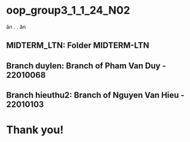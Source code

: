 # oop_group3_1_1_24_N02
ăn . . ăn

## MIDTERM_LTN: Folder MIDTERM-LTN
## Branch duylen: Branch of Pham Van Duy - 22010068
## Branch hieuthu2: Branch of Nguyen Van Hieu - 22010103

# Thank you!
